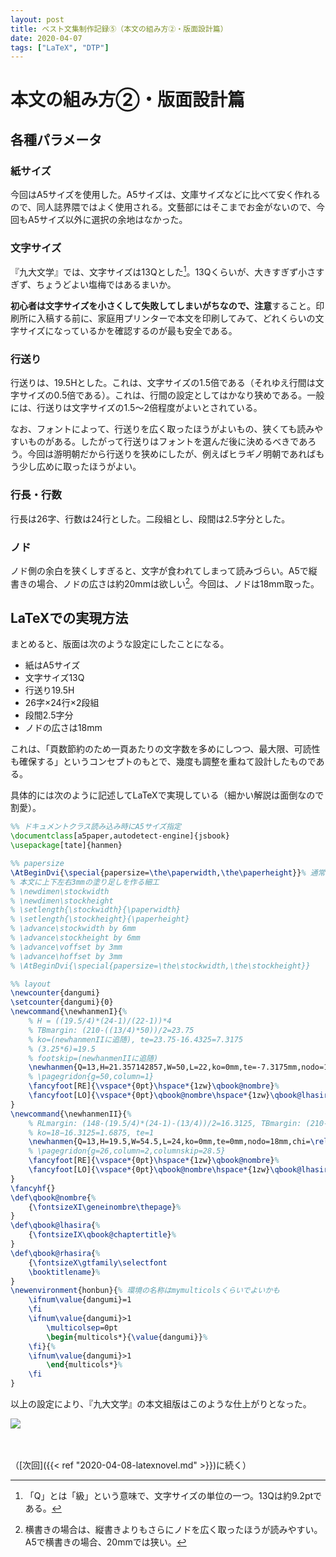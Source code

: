 ```yaml
---
layout: post
title: ベスト文集制作記録⑤（本文の組み方②・版面設計篇）
date: 2020-04-07
tags: ["LaTeX", "DTP"]
---
```


# 本文の組み方②・版面設計篇
## 各種パラメータ
### 紙サイズ
今回はA5サイズを使用した。A5サイズは、文庫サイズなどに比べて安く作れるので、同人誌界隈ではよく使用される。文藝部にはそこまでお金がないので、今回もA5サイズ以外に選択の余地はなかった。

### 文字サイズ
『九大文学』では、文字サイズは13Qとした[^Q]。13Qくらいが、大きすぎず小さすぎず、ちょうどよい塩梅ではあるまいか。

**初心者は文字サイズを小さくして失敗してしまいがちなので、注意**すること。印刷所に入稿する前に、家庭用プリンターで本文を印刷してみて、どれくらいの文字サイズになっているかを確認するのが最も安全である。

[^Q]: 「Q」とは「級」という意味で、文字サイズの単位の一つ。13Qは約9.2ptである。

### 行送り
行送りは、19.5Hとした。これは、文字サイズの1.5倍である（それゆえ行間は文字サイズの0.5倍である）。これは、行間の設定としてはかなり狭めである。一般には、行送りは文字サイズの1.5〜2倍程度がよいとされている。

なお、フォントによって、行送りを広く取ったほうがよいもの、狭くても読みやすいものがある。したがって行送りはフォントを選んだ後に決めるべきであろう。今回は游明朝だから行送りを狭めにしたが、例えばヒラギノ明朝であればもう少し広めに取ったほうがよい。

### 行長・行数
行長は26字、行数は24行とした。二段組とし、段間は2.5字分とした。

### ノド
ノド側の余白を狭くしすぎると、文字が食われてしまって読みづらい。A5で縦書きの場合、ノドの広さは約20mmは欲しい[^nodo]。今回は、ノドは18mm取った。

[^nodo]: 横書きの場合は、縦書きよりもさらにノドを広く取ったほうが読みやすい。A5で横書きの場合、20mmでは狭い。

## LaTeXでの実現方法
まとめると、版面は次のような設定にしたことになる。

- 紙はA5サイズ
- 文字サイズ13Q
- 行送り19.5H
- 26字×24行×2段組
- 段間2.5字分
- ノドの広さは18mm

これは、「頁数節約のため一頁あたりの文字数を多めにしつつ、最大限、可読性も確保する」というコンセプトのもとで、幾度も調整を重ねて設計したものである。

具体的には次のように記述してLaTeXで実現している（細かい解説は面倒なので割愛）。

```latex
%% ドキュメントクラス読み込み時にA5サイズ指定
\documentclass[a5paper,autodetect-engine]{jsbook}
\usepackage[tate]{hanmen}

%% papersize
\AtBeginDvi{\special{papersize=\the\paperwidth,\the\paperheight}}% 通常
% 本文に上下左右3mmの塗り足しを作る細工
% \newdimen\stockwidth
% \newdimen\stockheight
% \setlength{\stockwidth}{\paperwidth}
% \setlength{\stockheight}{\paperheight}
% \advance\stockwidth by 6mm
% \advance\stockheight by 6mm
% \advance\voffset by 3mm
% \advance\hoffset by 3mm
% \AtBeginDvi{\special{papersize=\the\stockwidth,\the\stockheight}}

%% layout
\newcounter{dangumi}
\setcounter{dangumi}{0}
\newcommand{\newhanmenI}{%
    % H = ((19.5/4)*(24-1)/(22-1))*4
    % TBmargin: (210-((13/4)*50))/2=23.75
    % ko=(newhanmenIIに追随), te=23.75-16.4325=7.3175
    % (3.25*6)=19.5
    % footskip=(newhanmenIIに追随)
    \newhanmen{Q=13,H=21.357142857,W=50,L=22,ko=0mm,te=-7.3175mm,nodo=18mm,chi=\relax,footskip=3.25mm,tate}%
    % \pagegridon{g=50,column=1}
    \fancyfoot[RE]{\vspace*{0pt}\hspace*{1zw}\qbook@nombre}%
    \fancyfoot[LO]{\vspace*{0pt}\qbook@nombre\hspace*{1zw}\qbook@lhasira}%
}
\newcommand{\newhanmenII}{%
    % RLmargin: (148-(19.5/4)*(24-1)-(13/4))/2=16.3125, TBmargin: (210-((13/4)*54.5))/2=16.4375
    % ko=18−16.3125=1.6875, te=1
    \newhanmen{Q=13,H=19.5,W=54.5,L=24,ko=0mm,te=0mm,nodo=18mm,chi=\relax,footskip=3.25mm,tate}%
    % \pagegridon{g=26,column=2,columnskip=28.5}
    \fancyfoot[RE]{\vspace*{0pt}\hspace*{1zw}\qbook@nombre}%
    \fancyfoot[LO]{\vspace*{0pt}\qbook@nombre\hspace*{1zw}\qbook@lhasira}%
}
\fancyhf{}
\def\qbook@nombre{%
    {\fontsizeXI\geneinombre\thepage}%
}
\def\qbook@lhasira{%
    {\fontsizeIX\qbook@chaptertitle}%
}
\def\qbook@rhasira{%
    {\fontsizeX\gtfamily\selectfont
    \booktitlename}%
}
\newenvironment{honbun}{% 環境の名称はmymulticolsくらいでよいかも
    \ifnum\value{dangumi}=1
    \fi
    \ifnum\value{dangumi}>1
        \multicolsep=0pt
        \begin{multicols*}{\value{dangumi}}%
    \fi}{%
    \ifnum\value{dangumi}>1
        \end{multicols*}%
    \fi
}
```

以上の設定により、『九大文学』の本文組版はこのような仕上がりとなった。

![](/latex/assets/img/2020-04-06.jpg)

　

（[次回]({{< ref "2020-04-08-latexnovel.md" >}})に続く）
